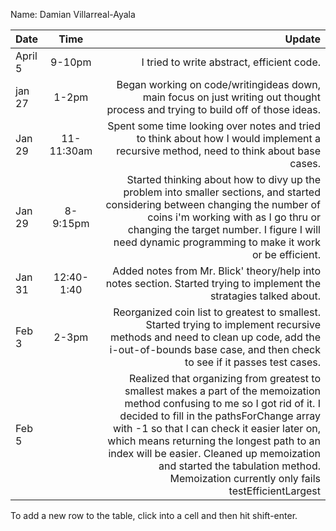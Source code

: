 Name: Damian Villarreal-Ayala

| Date    |    Time    |                                                                                                                                                                                                                                                                                                                                                                                                         Update |
|:--------|:----------:|---------------------------------------------------------------------------------------------------------------------------------------------------------------------------------------------------------------------------------------------------------------------------------------------------------------------------------------------------------------------------------------------------------------:|
| April 5 |   9-10pm   |                                                                                                                                                                                                                                                                                                                                                                     I tried to write abstract, efficient code. |
| jan 27  |   1-2pm    |                                                                                                                                                                                                                                                                                Began working on code/writingideas down, main focus on just writing out thought process and trying to build off of those ideas. |
| Jan 29  | 11-11:30am |                                                                                                                                                                                                                                                                          Spent some time looking over notes and tried to think about how I would implement a recursive method, need to think about base cases. |
| Jan 29  |  8-9:15pm  |                                                                                                                                   Started thinking about how to divy up the problem into smaller sections, and started considering between changing the number of coins i'm working with as I go thru or changing the target number. I figure I will need dynamic programming to make it work or be efficient. |
| Jan 31  | 12:40-1:40 |                                                                                                                                                                                                                                                                                           Added notes from Mr. Blick' theory/help into notes section. Started trying to implement the stratagies talked about. |
| Feb 3   |   2-3pm    |                                                                                                                                                                                                      Reorganized coin list to greatest to smallest. Started trying to implement recursive methods and need to clean up code, add the i-out-of-bounds base case, and then check to see if it passes test cases. |
| Feb 5   |            | Realized that organizing from greatest to smallest makes a part of the memoization method confusing to me so I got rid of it. I decided to fill in the pathsForChange array with -1 so that I can check it easier later on, which means returning the longest path to an index will be easier. Cleaned up memoization and started the tabulation method. Memoization currently only fails testEfficientLargest |


To add a new row to the table, click into a cell and then hit shift-enter.